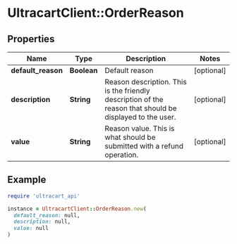 # UltracartClient::OrderReason

## Properties

| Name | Type | Description | Notes |
| ---- | ---- | ----------- | ----- |
| **default_reason** | **Boolean** | Default reason | [optional] |
| **description** | **String** | Reason description.  This is the friendly description of the reason that should be displayed to the user. | [optional] |
| **value** | **String** | Reason value.  This is what should be submitted with a refund operation. | [optional] |

## Example

```ruby
require 'ultracart_api'

instance = UltracartClient::OrderReason.new(
  default_reason: null,
  description: null,
  value: null
)
```

